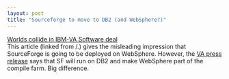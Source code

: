 ```yaml
---
layout: post
title: "Sourceforge to move to DB2 (and WebSphere?)"
---
```




<a href="http://news.com.com/2100-1001-949505.html">Worlds collide in IBM-VA Software deal</a><br>
This article (linked from /.) gives the misleading impression that SourceForge is going to be deployed on WebSphere. However, the <a href="http://www.vasoftware.com/news/press.php/2002/1070.html">VA press release</a> says that SF will run on DB2 and make WebSphere part of the compile farm. Big difference.



